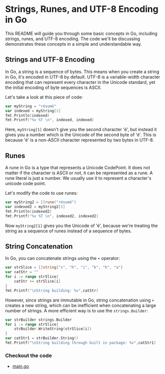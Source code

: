 # Strings, Runes, and UTF-8 Encoding in Go

This README will guide you through some basic concepts in Go, including strings, runes, and UTF-8 encoding. The code we'll be discussing demonstrates these concepts in a simple and understandable way.

## Strings and UTF-8 Encoding

In Go, a string is a sequence of bytes. This means when you create a string in Go, it's encoded in UTF-8 by default. UTF-8 is a variable-width character encoding that can represent every character in the Unicode standard, yet the initial encoding of byte sequences is ASCII.

Let's take a look at this piece of code:

```go
var myString = "résumé"
var indexed = myString[1]
fmt.Println(indexed)
fmt.Printf("%v %T \n", indexed, indexed)
```

Here, `myString[1]` doesn't give you the second character 'é', but instead it gives you a number which is the Unicode of the second byte of 'é'. This is because 'é' is a non-ASCII character represented by two bytes in UTF-8.

## Runes

A rune in Go is a type that represents a Unicode CodePoint. It does not matter if the character is ASCII or not, it can be represented as a rune. A rune literal is just a number. We usually use it to represent a character's unicode code point.

Let's modify the code to use runes:

```go
var myString2 = []rune("résumé")
var indexed2 = myString2[1]
fmt.Println(indexed2)
fmt.Printf("%v %T \n", indexed2, indexed2)
```

Now `myString2[1]` gives you the Unicode of 'é', because we're treating the string as a sequence of runes instead of a sequence of bytes.

## String Concatenation

In Go, you can concatenate strings using the `+` operator:

```go
var strSlice = []string{"s", "h", "i", "k", "h", "a"}
var catStr = ""
for i := range strSlice{
	catStr += strSlice[i]
}
fmt.Printf("\nString building: %v",catStr)
```

However, since strings are immutable in Go, string concatenation using `+` creates a new string, which can be inefficient when concatenating a large number of strings. A more efficient way is to use the `strings.Builder`:

```go
var strBuilder strings.Builder
for i := range strSlice{
	strBuilder.WriteString(strSlice[i])
}
var catStr1 = strBuilder.String()
fmt.Printf("\nString building through built in package: %v",catStr1)
```

### Checkout the code

 - [main.go](main.go)
